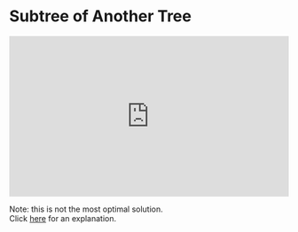 # Subtree of Another Tree 

<iframe src="https://leetcode.com/playground/LcwEF8ZC/shared" frameBorder="0" width="100%" height="290"></iframe>

Note: this is not the most optimal solution.  
Click [here](Explanation.md) for an explanation.

